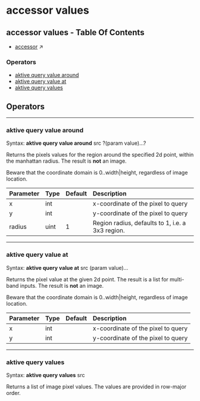 # accessor values
## accessor values - Table Of Contents

  - [accessor](accessor.md) ↗


### Operators

 - [aktive query value around](#query_value_around)
 - [aktive query value at](#query_value_at)
 - [aktive query values](#query_values)

## Operators

---
### <a name='query_value_around'></a> aktive query value around

Syntax: __aktive query value around__ src ?(param value)...?

Returns the pixels values for the region around the specified 2d point, within the manhattan radius. The result is __not__ an image.

Beware that the coordinate domain is 0..width|height, regardless of image location.

|Parameter|Type|Default|Description|
|:---|:---|:---|:---|
|x|int||x-coordinate of the pixel to query|
|y|int||y-coordinate of the pixel to query|
|radius|uint|1|Region radius, defaults to 1, i.e. a 3x3 region.|

---
### <a name='query_value_at'></a> aktive query value at

Syntax: __aktive query value at__ src (param value)...

Returns the pixel value at the given 2d point. The result is a list for multi-band inputs. The result is __not__ an image.

Beware that the coordinate domain is 0..width|height, regardless of image location.

|Parameter|Type|Default|Description|
|:---|:---|:---|:---|
|x|int||x-coordinate of the pixel to query|
|y|int||y-coordinate of the pixel to query|

---
### <a name='query_values'></a> aktive query values

Syntax: __aktive query values__ src

Returns a list of image pixel values. The values are provided in row-major order.


